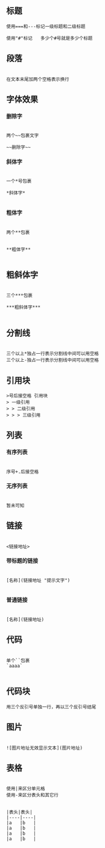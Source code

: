## 标题
```
使用===和---标记一级标题和二级标题

使用"#"标记   多少个#号就是多少个标题

```


## 段落
```

在文本末尾加两个空格表示换行

```
## 字体效果

#### 删除字
```

两个~~包裹文字

~~删除字~~

```
#### 斜体字
```

一个*号包裹

*斜体字*


```

#### 粗体字
```

两个**包裹


**粗体字**


```

## 粗斜体字

```

三个***包裹

***粗斜体字***


```

## 分割线
```

三个以上*独占一行表示分割线中间可以用空格
三个以上-独占一行表示分割线中间可以用空格

```
## 引用块
```
>号后接空格 引用块
> 一级引用
> > 二级引用
> > > 三级引用

```

## 列表
#### 有序列表
```

序号+.后接空格

```

#### 无序列表
```

暂未可知

```

## 链接
```

<链接地址>

```

#### 带标题的链接
```

[名称](链接地址 "提示文字")


```
#### 普通链接
```

[名称](链接地址)

```
## 代码
```

单个``包裹
`aaaa`


```

## 代码块
```
用三个反引号单独一行，再以三个反引号结尾
```


## 图片
```

![图片地址无效显示文本](图片地址)

```

## 表格
```

使用|来区分单元格
使用-来区分表头和其它行


|表头|表头|
|----|----|
|a   |b   |
|a   |b   |
|a   |b   |
|a   |b   |
```
